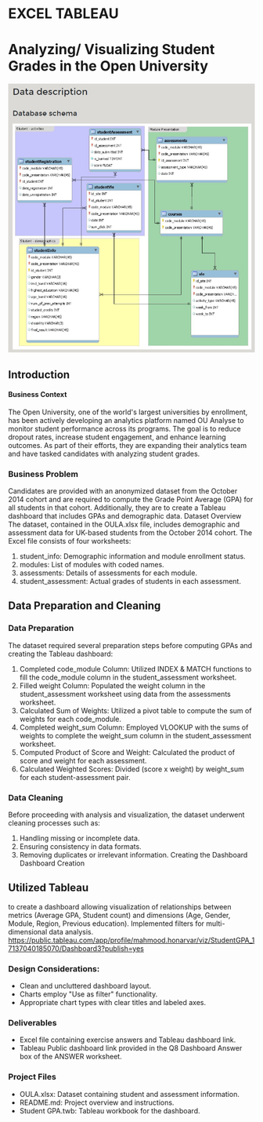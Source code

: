 # EXCEL TABLEAU
# Analyzing/ Visualizing Student Grades in the Open University
![Schema](image/Data_Description.jpg)
## Introduction
#### Business Context
The Open University, one of the world's largest universities by enrollment, has been actively developing an analytics platform named OU Analyse to monitor student performance across its programs. The goal is to reduce dropout rates, increase student engagement, and enhance learning outcomes. As part of their efforts, they are expanding their analytics team and have tasked candidates with analyzing student grades.
### Business Problem
Candidates are provided with an anonymized dataset from the October 2014 cohort and are required to compute the Grade Point Average (GPA) for all students in that cohort. Additionally, they are to create a Tableau dashboard that includes GPAs and demographic data.
Dataset Overview
The dataset, contained in the OULA.xlsx file, includes demographic and assessment data for UK-based students from the October 2014 cohort. The Excel file consists of four worksheets:
1. student_info: Demographic information and module enrollment status.
2. modules: List of modules with coded names.
3. assessments: Details of assessments for each module.
4. student_assessment: Actual grades of students in each assessment.
## Data Preparation and Cleaning
### Data Preparation
The dataset required several preparation steps before computing GPAs and creating the Tableau dashboard:
1. Completed code_module Column: Utilized INDEX & MATCH functions to fill the code_module column in the student_assessment worksheet.
2. Filled weight Column: Populated the weight column in the student_assessment worksheet using data from the assessments worksheet.
3. Calculated Sum of Weights: Utilized a pivot table to compute the sum of weights for each code_module.
4. Completed weight_sum Column: Employed VLOOKUP with the sums of weights to complete the weight_sum column in the student_assessment worksheet.
5. Computed Product of Score and Weight: Calculated the product of score and weight for each assessment.
6. Calculated Weighted Scores: Divided (score x weight) by weight_sum for each student-assessment pair.
### Data Cleaning
Before proceeding with analysis and visualization, the dataset underwent cleaning processes such as:
1. Handling missing or incomplete data.
2. Ensuring consistency in data formats.
3. Removing duplicates or irrelevant information.
Creating the Dashboard
Dashboard Creation
## Utilized Tableau 
to create a dashboard allowing visualization of relationships between metrics (Average GPA, Student count) and dimensions (Age, Gender, Module, Region, Previous education). Implemented filters for multi-dimensional data analysis.
https://public.tableau.com/app/profile/mahmood.honarvar/viz/StudentGPA_17137040185070/Dashboard3?publish=yes
### Design Considerations:
* Clean and uncluttered dashboard layout.
* Charts employ "Use as filter" functionality.
* Appropriate chart types with clear titles and labeled axes.
### Deliverables
* Excel file containing exercise answers and Tableau dashboard link.
* Tableau Public dashboard link provided in the Q8 Dashboard Answer box of the ANSWER worksheet.
### Project Files
* OULA.xlsx: Dataset containing student and assessment information.
* README.md: Project overview and instructions.
* Student GPA.twb: Tableau workbook for the dashboard.



